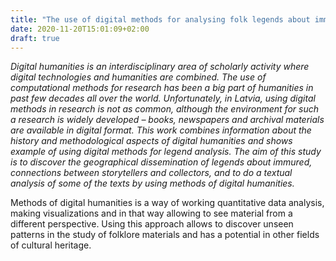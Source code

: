 ```yaml
---
title: "The use of digital methods for analysing folk legends about immured"
date: 2020-11-20T15:01:09+02:00
draft: true
---
```



*Digital humanities is an interdisciplinary area of scholarly activity where digital
technologies and humanities are combined. The use of computational methods for research
has been a big part of humanities in past few decades all over the world. Unfortunately, in
Latvia, using digital methods in research is not as common, although the environment for
such a research is widely developed – books, newspapers and archival materials are
available in digital format.
This work combines information about the history and methodological aspects of
digital humanities and shows example of using digital methods for legend analysis. The
aim of this study is to discover the geographical dissemination of legends about immured,
connections between storytellers and collectors, and to do a textual analysis of some of the
texts by using methods of digital humanities.* 

Methods of digital humanities is a way of working quantitative data analysis, making
visualizations and in that way allowing to see material from a different perspective. Using
this approach allows to discover unseen patterns in the study of folklore materials and has
a potential in other fields of cultural heritage.